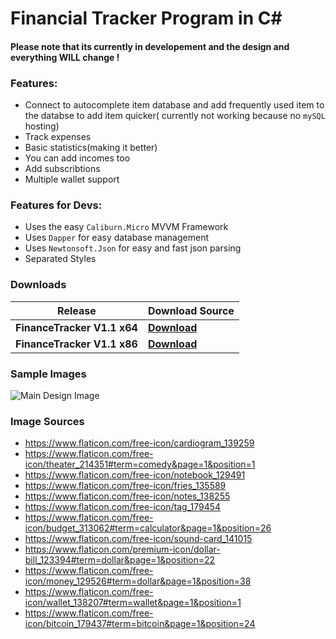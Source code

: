 # Financial Tracker Program in C#

#### Please note that its currently in developement and the design and everything **WILL** change !

### **Features:**

- Connect to autocomplete item database and add frequently used item to the databse to add item quicker( currently not working because no `mySQL` hosting)
- Track expenses
- Basic statistics(making it better)
- You can add incomes too
- Add subscribtions
- Multiple wallet support

### **Features for Devs:**

- Uses the easy `Caliburn.Micro` MVVM Framework
- Uses `Dapper` for easy database management
- Uses `Newtonsoft.Json` for easy and fast json parsing
- Separated Styles

### **Downloads**

Release | Download Source
--------|--------
**FinanceTracker V1.1 x64** | [**Download**](https://drive.google.com/file/d/1yDz17rvBM1wS1XUC3qMFOJ1EHyUe9PwS/view?usp=sharing)
**FinanceTracker V1.1 x86** | [**Download**](https://drive.google.com/file/d/1aSZwu2laASkXG5py3Dw6QHmw9C1bdH7Y/view?usp=sharing)

### **Sample Images**

![Main Design Image](https://image.ibb.co/hrOCew/Screenshot1.png)

### **Image Sources**
- https://www.flaticon.com/free-icon/cardiogram_139259
- https://www.flaticon.com/free-icon/theater_214351#term=comedy&page=1&position=1
- https://www.flaticon.com/free-icon/notebook_129491
- https://www.flaticon.com/free-icon/fries_135589
- https://www.flaticon.com/free-icon/notes_138255
- https://www.flaticon.com/free-icon/tag_179454
- https://www.flaticon.com/free-icon/budget_313062#term=calculator&page=1&position=26
- https://www.flaticon.com/free-icon/sound-card_141015
- https://www.flaticon.com/premium-icon/dollar-bill_123394#term=dollar&page=1&position=22
- https://www.flaticon.com/free-icon/money_129526#term=dollar&page=1&position=38
- https://www.flaticon.com/free-icon/wallet_138207#term=wallet&page=1&position=1
- https://www.flaticon.com/free-icon/bitcoin_179437#term=bitcoin&page=1&position=24

